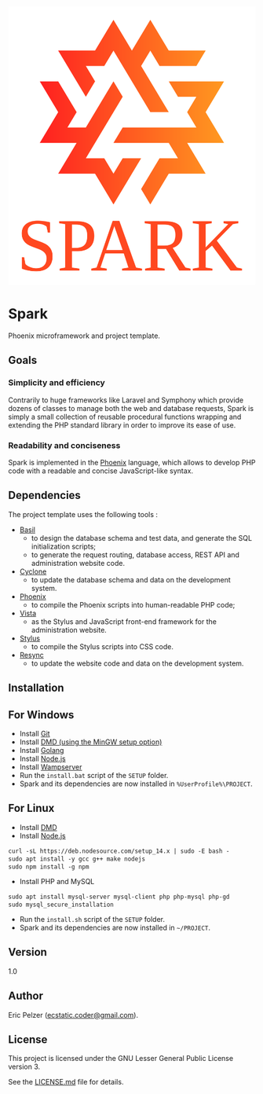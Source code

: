 ![](https://github.com/senselogic/SPARK/blob/master/LOGO/spark.png)

# Spark

Phoenix microframework and project template.

## Goals

### Simplicity and efficiency

Contrarily to huge frameworks like Laravel and Symphony which provide dozens of classes to manage both the web and database requests, Spark is simply a small
collection of reusable procedural functions wrapping and extending the PHP standard library in order to improve its ease of use.

### Readability and conciseness

Spark is implemented in the [Phoenix](https://github.com/senselogic/PHOENIX) language, which allows to develop PHP code with a readable and concise JavaScript-like syntax.

## Dependencies

The project template uses the following tools :

* [Basil](https://github.com/senselogic/BASIL)
    * to design the database schema and test data, and generate the SQL initialization scripts;
    * to generate the request routing, database access, REST API and administration website code.
* [Cyclone](https://github.com/senselogic/CYCLONE)
    * to update the database schema and data on the development system.
* [Phoenix](https://github.com/senselogic/PHOENIX)
    * to compile the Phoenix scripts into human-readable PHP code;
* [Vista](https://github.com/senselogic/VISTA)
    * as the Stylus and JavaScript front-end framework for the administration website.
* [Stylus](https://github.com/stylus/stylus)
    * to compile the Stylus scripts into CSS code.
* [Resync](https://github.com/senselogic/RESYNC)
    * to update the website code and data on the development system.

## Installation

## For Windows

* Install [Git](https://gitforwindows.org/)
* Install [DMD (using the MinGW setup option)](https://dlang.org/download.html)
* Install [Golang](https://golang.org/dl/)
* Install [Node.js](https://nodejs.org/en/download/)
* Install [Wampserver](https://www.wampserver.com/)
* Run the `install.bat` script of the `SETUP` folder.
* Spark and its dependencies are now installed in `%UserProfile%\PROJECT`.

## For Linux

* Install [DMD](https://dlang.org/download.html)
* Install [Node.js](https://nodejs.org/en/download/)

```
curl -sL https://deb.nodesource.com/setup_14.x | sudo -E bash -
sudo apt install -y gcc g++ make nodejs
sudo npm install -g npm
```

* Install PHP and MySQL

```
sudo apt install mysql-server mysql-client php php-mysql php-gd
sudo mysql_secure_installation
```

* Run the `install.sh` script of the `SETUP` folder.
* Spark and its dependencies are now installed in `~/PROJECT`.

## Version

1.0

## Author

Eric Pelzer (ecstatic.coder@gmail.com).

## License

This project is licensed under the GNU Lesser General Public License version 3.

See the [LICENSE.md](LICENSE.md) file for details.
